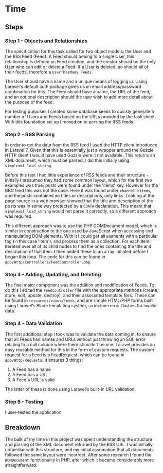 # Time

## Steps

### Step 1 - Objects and Relationships

The specification for this task called for two object models: the User and the RSS Feed (Feed).
A Feed should belong to a single User, this relationship is defined on Feed creation, and the creator should be the only User who can edit or delete a Feed.
If a User is deleted, so should all of their feeds, therefore a `User hasMany Feeds`.

The User should have a name and a unique means of logging in.
Using Laravel's default auth package gives us an email address/password combination for this.
The Feed should have a name, the URL of the feed, and an optional description should the user wish to add more detail about the purpose of the feed.

For testing purposes I created some database seeds to quickly generate a number of Users and Feeds based on the URLs provided by the task sheet.
With this foundation set up I moved on to parsing the RSS feeds.

### Step 2 - RSS Parsing

In order to get the data from the RSS feed I used the HTTP client introduced in Laravel 7.
Given that this is essentially just a wrapper around the Guzzle HTTP client I would have used Guzzle were it not available.
This returns an XML document, which must be parsed.
I did this initially using `simplexml_load_string`.

Before this test I had little experience of RSS feeds and their structure - initially I presumed they had some common layout, which for the first two examples was true; posts were found under the 'items' key.
However for the BBC feed this was not the case.
Here it was found under `channel->items`, and the posts contained no titles or descriptions, only links.
Looking at the page source in a web browser showed that the title and description of the posts was in some way protected by a `CDATA` declaration.
This meant that `simplexml_load_string` would not parse it correctly, so a different approach was required.

This different approach was to use the PHP DOMDocument model, which is similar in construction to the one used by JavaScript when accessing and manipulating DOM elements.
With it I could get all elements with a particular tag (in this case 'item'), and process them as a collection.
For each item I iterated over all of its child nodes to find the ones containing the title and description of that item.
I then added these to an array initiated before I began this loop.
The code for this can be found in `app/Http/Controllers/FeedController.php`.

### Step 3 - Adding, Updating, and Deleting

The final major component was the addition and modification of Feeds.
To do this I edited the `FeedController` file with the appropriate methods (create, store, edit, update, destroy), and their associated template files.
These can be found in `resources/views/feeds`, and are simple HTML/PHP forms built using Laravel's Blade templating system, so include error flashes for invalid data.

### Step 4 - Data Validation

The first additional step I took was to validate the data coming in, to ensure that all Feeds had names and URLs without just throwing an SQL error relating to a null column where there shouldn't be one.
Laravel provides an easy reusable method for this in the form of custom requests.
The custom request for a Feed is a FeedRequest, which can be found in `app/Http/Requests`.
It ensures 3 things:

1. A Feed has a name
2. A Feed has a URL
3. A Feed's URL is valid

The latter of these is done using Laravel's built-in URL validation.

### Step 5 - Testing

I user-tested the application, 


## Breakdown

The bulk of my time in this project was spent understanding the structure and parsing of the XML document returned by the RSS URL.
I was initially unfamiliar with this structure, and my initial assumption that all documents followed the same layout were incorrect.
After some research I found the `DOMDocument` functionality in PHP, after which it became considerably more straightforward.
